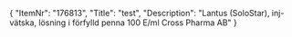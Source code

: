 {
  "ItemNr": "176813",
  "Title": "test",
  "Description": "Lantus (SoloStar), inj-vätska, lösning i förfylld penna 100 E/ml Cross Pharma AB"
}